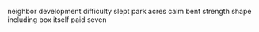 neighbor development difficulty slept park acres calm bent strength shape including box itself paid seven